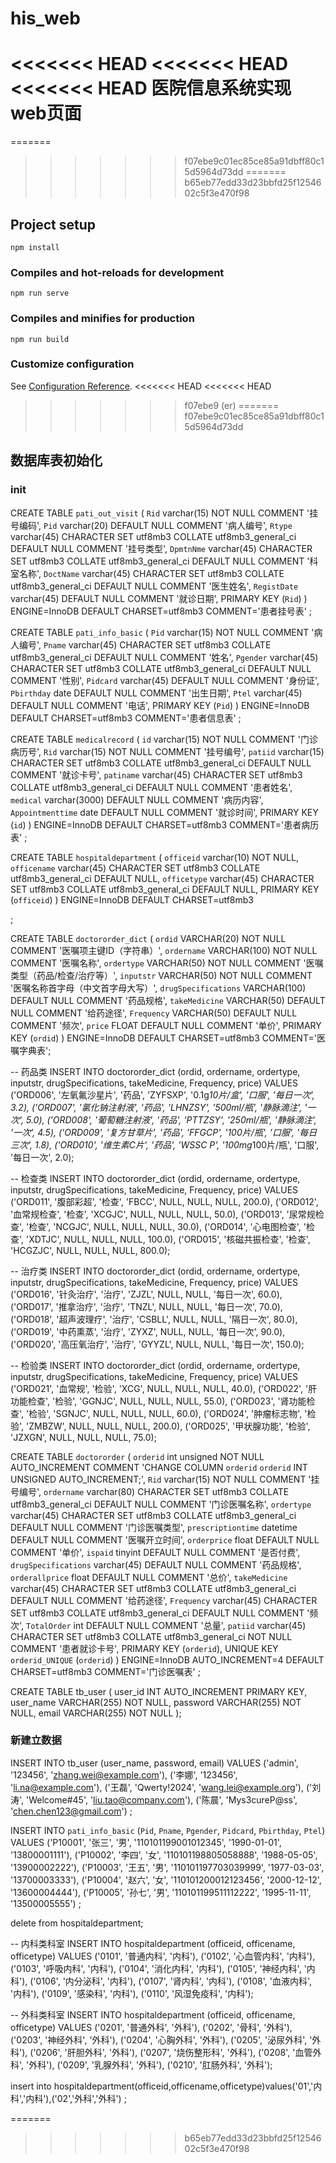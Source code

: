 # his_web
<<<<<<< HEAD
<<<<<<< HEAD
<<<<<<< HEAD
医院信息系统实现web页面
=======
=======
>>>>>>> f07ebe9c01ec85ce85a91dbff80c15d5964d73dd
=======
>>>>>>> b65eb77edd33d23bbfd25f1254602c5f3e470f98

## Project setup
```
npm install
```

### Compiles and hot-reloads for development
```
npm run serve
```

### Compiles and minifies for production
```
npm run build
```

### Customize configuration
See [Configuration Reference](https://cli.vuejs.org/config/).
<<<<<<< HEAD
<<<<<<< HEAD
>>>>>>> f07ebe9 (er)
=======
>>>>>>> f07ebe9c01ec85ce85a91dbff80c15d5964d73dd


## 数据库表初始化
### init
CREATE TABLE `pati_out_visit` (
  `Rid` varchar(15) NOT NULL COMMENT '挂号编码',
  `Pid` varchar(20) DEFAULT NULL COMMENT '病人编号',
  `Rtype` varchar(45) CHARACTER SET utf8mb3 COLLATE utf8mb3_general_ci DEFAULT NULL COMMENT '挂号类型',
  `DpmtnNme` varchar(45) CHARACTER SET utf8mb3 COLLATE utf8mb3_general_ci DEFAULT NULL COMMENT '科室名称',
  `DoctName` varchar(45) CHARACTER SET utf8mb3 COLLATE utf8mb3_general_ci DEFAULT NULL COMMENT '医生姓名',
  `RegistDate` varchar(45) DEFAULT NULL COMMENT '就诊日期',
  PRIMARY KEY (`Rid`)
) ENGINE=InnoDB DEFAULT CHARSET=utf8mb3 COMMENT='患者挂号表'
;

CREATE TABLE `pati_info_basic` (
  `Pid` varchar(15) NOT NULL COMMENT '病人编号',
  `Pname` varchar(45) CHARACTER SET utf8mb3 COLLATE utf8mb3_general_ci DEFAULT NULL COMMENT '姓名',
  `Pgender` varchar(45) CHARACTER SET utf8mb3 COLLATE utf8mb3_general_ci DEFAULT NULL COMMENT '性别',
  `Pidcard` varchar(45) DEFAULT NULL COMMENT '身份证',
  `Pbirthday` date DEFAULT NULL COMMENT '出生日期',
  `Ptel` varchar(45) DEFAULT NULL COMMENT '电话',
  PRIMARY KEY (`Pid`)
) ENGINE=InnoDB DEFAULT CHARSET=utf8mb3 COMMENT='患者信息表'
;

CREATE TABLE `medicalrecord` (
  `id` varchar(15) NOT NULL COMMENT '门诊病历号',
  `Rid` varchar(15) NOT NULL COMMENT '挂号编号',
  `patiid` varchar(15) CHARACTER SET utf8mb3 COLLATE utf8mb3_general_ci DEFAULT NULL COMMENT '就诊卡号',
  `patiname` varchar(45) CHARACTER SET utf8mb3 COLLATE utf8mb3_general_ci DEFAULT NULL COMMENT '患者姓名',
  `medical` varchar(3000) DEFAULT NULL COMMENT '病历内容',
  `Appointmenttime` date DEFAULT NULL COMMENT '就诊时间',
  PRIMARY KEY (`id`)
) ENGINE=InnoDB DEFAULT CHARSET=utf8mb3 COMMENT='患者病历表'
;

CREATE TABLE `hospitaldepartment` (
  `officeid` varchar(10) NOT NULL,
  `officename` varchar(45) CHARACTER SET utf8mb3 COLLATE utf8mb3_general_ci DEFAULT NULL,
  `officetype` varchar(45) CHARACTER SET utf8mb3 COLLATE utf8mb3_general_ci DEFAULT NULL,
  PRIMARY KEY (`officeid`)
) ENGINE=InnoDB DEFAULT CHARSET=utf8mb3

;

CREATE TABLE `doctororder_dict` (
  `ordid` VARCHAR(20) NOT NULL COMMENT '医嘱项主键ID（字符串）',
  `ordername` VARCHAR(100) NOT NULL COMMENT '医嘱名称',
  `ordertype` VARCHAR(50) NOT NULL COMMENT '医嘱类型（药品/检查/治疗等）',
  `inputstr` VARCHAR(50) NOT NULL COMMENT '医嘱名称首字母（中文首字母大写）',
  `drugSpecifications` VARCHAR(100) DEFAULT NULL COMMENT '药品规格',
  `takeMedicine` VARCHAR(50) DEFAULT NULL COMMENT '给药途径',
  `Frequency` VARCHAR(50) DEFAULT NULL COMMENT '频次',
  `price` FLOAT DEFAULT NULL COMMENT '单价',
  PRIMARY KEY (`ordid`)
) ENGINE=InnoDB DEFAULT CHARSET=utf8mb3 COMMENT='医嘱字典表';

-- 药品类
INSERT INTO doctororder_dict (ordid, ordername, ordertype, inputstr, drugSpecifications, takeMedicine, Frequency, price) VALUES
('ORD006', '左氧氟沙星片', '药品', 'ZYFSXP', '0.1g*10片/盒', '口服', '每日一次', 3.2),
('ORD007', '氯化钠注射液', '药品', 'LHNZSY', '500ml/瓶', '静脉滴注', '一次', 5.0),
('ORD008', '葡萄糖注射液', '药品', 'PTTZSY', '250ml/瓶', '静脉滴注', '一次', 4.5),
('ORD009', '复方甘草片', '药品', 'FFGCP', '100片/瓶', '口服', '每日三次', 1.8),
('ORD010', '维生素C片', '药品', 'WSSC P', '100mg*100片/瓶', '口服', '每日一次', 2.0);

-- 检查类
INSERT INTO doctororder_dict (ordid, ordername, ordertype, inputstr, drugSpecifications, takeMedicine, Frequency, price) VALUES
('ORD011', '腹部彩超', '检查', 'FBCC', NULL, NULL, NULL, 200.0),
('ORD012', '血常规检查', '检查', 'XCGJC', NULL, NULL, NULL, 50.0),
('ORD013', '尿常规检查', '检查', 'NCGJC', NULL, NULL, NULL, 30.0),
('ORD014', '心电图检查', '检查', 'XDTJC', NULL, NULL, NULL, 100.0),
('ORD015', '核磁共振检查', '检查', 'HCGZJC', NULL, NULL, NULL, 800.0);

-- 治疗类
INSERT INTO doctororder_dict (ordid, ordername, ordertype, inputstr, drugSpecifications, takeMedicine, Frequency, price) VALUES
('ORD016', '针灸治疗', '治疗', 'ZJZL', NULL, NULL, '每日一次', 60.0),
('ORD017', '推拿治疗', '治疗', 'TNZL', NULL, NULL, '每日一次', 70.0),
('ORD018', '超声波理疗', '治疗', 'CSBLL', NULL, NULL, '隔日一次', 80.0),
('ORD019', '中药熏蒸', '治疗', 'ZYXZ', NULL, NULL, '每日一次', 90.0),
('ORD020', '高压氧治疗', '治疗', 'GYYZL', NULL, NULL, '每日一次', 150.0);


-- 检验类
INSERT INTO doctororder_dict (ordid, ordername, ordertype, inputstr, drugSpecifications, takeMedicine, Frequency, price) VALUES
('ORD021', '血常规', '检验', 'XCG', NULL, NULL, NULL, 40.0),
('ORD022', '肝功能检查', '检验', 'GGNJC', NULL, NULL, NULL, 55.0),
('ORD023', '肾功能检查', '检验', 'SGNJC', NULL, NULL, NULL, 60.0),
('ORD024', '肿瘤标志物', '检验', 'ZMBZW', NULL, NULL, NULL, 200.0),
('ORD025', '甲状腺功能', '检验', 'JZXGN', NULL, NULL, NULL, 75.0);



CREATE TABLE `doctororder` (
  `orderid` int unsigned NOT NULL AUTO_INCREMENT COMMENT 'CHANGE COLUMN `orderid` `orderid` INT UNSIGNED AUTO_INCREMENT;',
  `Rid` varchar(15) NOT NULL COMMENT '挂号编号',
  `ordername` varchar(80) CHARACTER SET utf8mb3 COLLATE utf8mb3_general_ci DEFAULT NULL COMMENT '门诊医嘱名称',
  `ordertype` varchar(45) CHARACTER SET utf8mb3 COLLATE utf8mb3_general_ci DEFAULT NULL COMMENT '门诊医嘱类型',
  `prescriptiontime` datetime DEFAULT NULL COMMENT '医嘱开立时间',
  `orderprice` float DEFAULT NULL COMMENT '单价',
  `ispaid` tinyint DEFAULT NULL COMMENT '是否付费',
  `drugSpecifications` varchar(45) DEFAULT NULL COMMENT '药品规格',
  `orderallprice` float DEFAULT NULL COMMENT '总价',
  `takeMedicine` varchar(45) CHARACTER SET utf8mb3 COLLATE utf8mb3_general_ci DEFAULT NULL COMMENT '给药途径',
  `Frequency` varchar(45) CHARACTER SET utf8mb3 COLLATE utf8mb3_general_ci DEFAULT NULL COMMENT '频次',
  `TotalOrder` int DEFAULT NULL COMMENT '总量',
  `patiid` varchar(45) CHARACTER SET utf8mb3 COLLATE utf8mb3_general_ci NOT NULL COMMENT '患者就诊卡号',
  PRIMARY KEY (`orderid`),
  UNIQUE KEY `orderid_UNIQUE` (`orderid`)
) ENGINE=InnoDB AUTO_INCREMENT=4 DEFAULT CHARSET=utf8mb3 COMMENT='门诊医嘱表'
;

CREATE TABLE tb_user (
    user_id INT AUTO_INCREMENT PRIMARY KEY,
    user_name VARCHAR(255) NOT NULL,
    password VARCHAR(255) NOT NULL,
    email VARCHAR(255) NOT NULL
);


### 新建立数据
INSERT INTO tb_user (user_name, password, email) 
VALUES 
    ('admin', '123456', 'zhang.wei@example.com'),
    ('李娜', '123456', 'li.na@example.com'),
    ('王磊', 'Qwerty!2024', 'wang.lei@example.org'),
    ('刘涛', 'Welcome#45', 'liu.tao@company.com'),
    ('陈晨', 'Mys3cureP@ss', 'chen.chen123@gmail.com')
;

INSERT INTO `pati_info_basic` (`Pid`, `Pname`, `Pgender`, `Pidcard`, `Pbirthday`, `Ptel`) VALUES
('P10001', '张三', '男', '110101199001012345', '1990-01-01', '13800001111'),
('P10002', '李四', '女', '110101198805058888', '1988-05-05', '13900002222'),
('P10003', '王五', '男', '110101197703039999', '1977-03-03', '13700003333'),
('P10004', '赵六', '女', '110101200012123456', '2000-12-12', '13600004444'),
('P10005', '孙七', '男', '110101199511112222', '1995-11-11', '13500005555')
;

delete from hospitaldepartment;

-- 内科类科室
INSERT INTO hospitaldepartment (officeid, officename, officetype) VALUES
('0101', '普通内科', '内科'),
('0102', '心血管内科', '内科'),
('0103', '呼吸内科', '内科'),
('0104', '消化内科', '内科'),
('0105', '神经内科', '内科'),
('0106', '内分泌科', '内科'),
('0107', '肾内科', '内科'),
('0108', '血液内科', '内科'),
('0109', '感染科', '内科'),
('0110', '风湿免疫科', '内科');

-- 外科类科室
INSERT INTO hospitaldepartment (officeid, officename, officetype) VALUES
('0201', '普通外科', '外科'),
('0202', '骨科', '外科'),
('0203', '神经外科', '外科'),
('0204', '心胸外科', '外科'),
('0205', '泌尿外科', '外科'),
('0206', '肝胆外科', '外科'),
('0207', '烧伤整形科', '外科'),
('0208', '血管外科', '外科'),
('0209', '乳腺外科', '外科'),
('0210', '肛肠外科', '外科');

insert into hospitaldepartment(officeid,officename,officetype)values('01','内科','内科'),('02','外科','外科')
;

=======
>>>>>>> b65eb77edd33d23bbfd25f1254602c5f3e470f98
